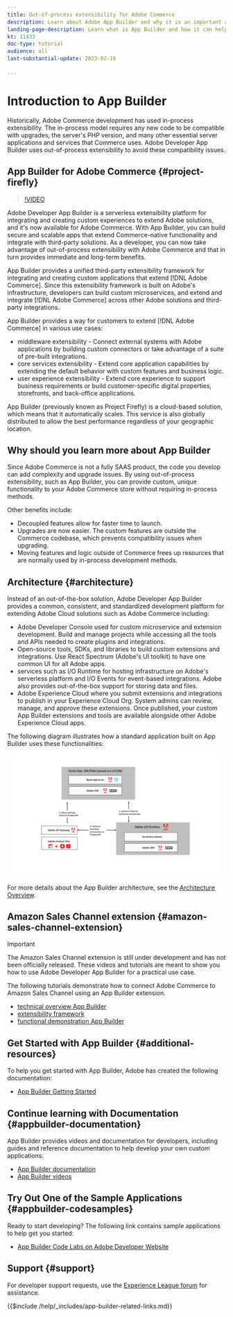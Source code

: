 ```yaml
---
title: Out-of-process extensibility for Adobe Commerce
description: Learn about Adobe App Builder and why it is an important aspect of out-of-process extensibility.
landing-page-description: Learn what is App Builder and how it can help with Adobe Commerce development strategies.
kt: 11433
doc-type: tutorial
audience: all
last-substantial-update: 2023-02-16

---
```


# Introduction to App Builder

Historically, Adobe Commerce development has used in-process extensibility. The in-process model requires any new code to be compatible with upgrades, the server's PHP version, and many other essential server applications and services that Commerce uses. Adobe Developer App Builder uses out-of-process extensibility to avoid these compatibility issues.

## App Builder for Adobe Commerce {#project-firefly}

>[!VIDEO](https://video.tv.adobe.com/v/3412839)

Adobe Developer App Builder is a serverless extensibility platform for integrating and creating custom experiences to extend Adobe solutions, and it's now available for Adobe Commerce. With App Builder, you can build secure and scalable apps that extend Commerce-native functionality and integrate with third-party solutions. As a developer, you can now take advantage of out-of-process extensibility with Adobe Commerce and that in turn provides immediate and long-term benefits.

App Builder provides a unified third-party extensibility framework for integrating and creating custom applications that extend [!DNL Adobe Commerce]. Since this extensibility framework is built on Adobe's infrastructure, developers can build custom microservices, and extend and integrate [!DNL Adobe Commerce] across other Adobe solutions and third-party integrations.

App Builder provides a way for customers to extend [!DNL Adobe Commerce] in various use cases:

* middleware extensibility - Connect external systems with Adobe applications by building custom connectors or take advantage of a suite of pre-built integrations.
* core services extensibility - Extend core application capabilities by extending the default behavior with custom features and business logic.
* user experience extensibility - Extend core experience to support business requirements or build customer-specific digital properties, storefronts, and back-office applications.

App Builder (previously known as Project Firefly) is a cloud-based solution, which means that it automatically scales. This service is also globally distributed to allow the best performance regardless of your geographic location.

## Why should you learn more about App Builder

Since Adobe Commerce is not a fully SAAS product, the code you develop can add complexity and upgrade issues. By using out-of-process extensibility, such as App Builder, you can provide custom, unique functionality to your Adobe Commerce store without requiring in-process methods.

Other benefits include:

* Decoupled features allow for faster time to launch.
* Upgrades are now easier. The custom features are outside the Commerce codebase, which prevents  compatibility issues when upgrading.
* Moving features and logic outside of Commerce frees up resources that are normally used by in-process development methods.

## Architecture {#architecture}

Instead of an out-of-the-box solution, Adobe Developer App Builder provides a common, consistent, and standardized development platform for extending Adobe Cloud solutions such as Adobe Commerce including:

* Adobe Developer Console used for custom microservice and extension development. Build and manage projects while accessing all the tools and APIs needed to create plugins and integrations. 
* Open-source tools, SDKs, and libraries to build custom extensions and integrations. Use  React Spectrum (Adobe's UI toolkit) to have one common UI for all Adobe apps. 
* services such as I/O Runtime for hosting infrastructure on Adobe's serverless platform and I/O Events for event-based integrations. Adobe also provides out-of-the-box support for storing data and files. 
* Adobe Experience Cloud where you submit extensions and integrations to publish in your Experience Cloud Org. System admins can review, manage, and approve these extensions. Once published, your custom App Builder extensions and tools are available alongside other Adobe Experience Cloud apps.

The following diagram illustrates how a standard application built on App Builder uses these functionalities:

![Architecture](/help/assets/app-builder/firefly-architecture.jpeg)

For more details about the App Builder architecture, see the [Architecture Overview](https://developer.adobe.com/app-builder/docs/guides/).

## Amazon Sales Channel extension {#amazon-sales-channel-extension}

>[!IMPORTANT]
>
>The Amazon Sales Channel extension is still under development and has not been officially released.  These videos and tutorials are meant to show you how to use Adobe Developer App Builder for a practical use case.

The following tutorials demonstrate how to connect Adobe Commerce to Amazon Sales Channel using an App Builder extension. 

* [technical overview App Builder](../app-builder/app-builder-technical-overview.md)
* [extensibility framework](../app-builder/extensibility-framework-commerce-eventing.md)
* [functional demonstration App Builder](../app-builder/app-builder-functional-demonstration.md)

## Get Started with App Builder {#additional-resources}

To help you get started with App Builder, Adobe has created the following documentation:

* [App Builder Getting Started](https://developer.adobe.com/app-builder/docs/getting_started/)

## Continue learning with Documentation {#appbuilder-documentation}

App Builder provides videos and documentation for developers, including guides and reference documentation to help develop your own custom applications:

* [App Builder documentation](https://developer.adobe.com/app-builder/docs/overview/)
* [App Builder videos](https://www.youtube.com/playlist?list=PLcVEYUqU7VRfDij-Jbjyw8S8EzW073F_o)

## Try Out One of the Sample Applications {#appbuilder-codesamples}

Ready to start developing? The following link contains sample applications to help get you started:

* [App Builder Code Labs on Adobe Developer Website](https://developer.adobe.com/app-builder/docs/resources/)

## Support {#support}

For developer support requests, use the [Experience League forum](https://experienceleaguecommunities.adobe.com/t5/app-builder/ct-p/project-firefly) for assistance.

{{$include /help/_includes/app-builder-related-links.md}}
